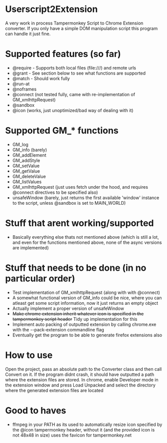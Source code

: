 # Userscript2Extension
 A very work in process Tampermonkey Script to Chrome Extension converter. If you only have a simple DOM manipulation script this
 program can handle it just fine.

# Supported features (so far)
 * @require - Supports both local files (file:///) and remote urls
 * @grant - See section below to see what functions are supported
 * @match - Should work fully
 * @run-at
 * @noframes
 * @connect (not tested fully, came with re-implementation of GM_xmlhttpRequest)
 * @sandbox
 * @icon (works, just unoptimized/bad way of dealing with it)

# Supported GM_* functions
 * GM_log
 * GM_info (barely)
 * GM_addElement
 * GM_addStyle
 * GM_setValue
 * GM_getValue
 * GM_deleteValue
 * GM_listValues
 * GM_xmlhttpRequest (just uses fetch under the hood, and requires @connect directives to be specified also)
 * unsafeWindow (barely, just returns the first available 'window' instance to the script, unless @sandbox is set to MAIN_WORLD)

# Stuff that arent working/supported
 * Basically everything else thats not mentioned above (which is still a lot, and even for the functions mentioned above, none of the async versions are implemented)

# Stuff that needs to be done (in no particular order)
 * Test implementation of GM_xmlhttpRequest (along with with @connect)
 * A somewhat functional version of GM_info could be nice, where you can atleast get some script information, now it just returns an empty object
 * Actually implement a proper version of unsafeWindow
 * ~~Make chrome extension inherit whatever icon is specified in the tampermonkey script header~~ Tidy up implementation for this
 * Implement auto packing of outputted extension by calling chrome.exe with the --pack-extension commandline flag
 * Eventually get the program to be able to generate firefox extensions also

# How to use
 Open the project, pass an absolute path to the Converter class and then call Convert on it.
 If the program didnt crash, it should have outputted a path where the extension files are stored.
 In chrome, enable Developer mode in the extension window and press Load Unpacked and select the directory
 where the generated extension files are located

# Good to haves
 * ffmpeg in your PATH as its used to automatically resize icon specified by the @icon tampermonkey header, without it (and the provided icon is not 48x48 in size) uses the favicon for tampermonkey.net